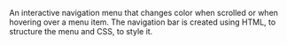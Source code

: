 An interactive navigation menu that changes color when scrolled or when hovering over a menu item. 
The navigation bar is created using HTML, to structure the menu and CSS, to style it.

